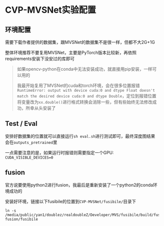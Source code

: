 # CVP-MVSNet实验配置

## 环境配置

需要下载作者提供的数据集，跟MVSNet的数据集不是很一样，但都不大2G+1G

整体环境推荐不要复用MVSNet，主要是PyTorch版本比较新，再依照requirements安装下没安过的库即可

> 如果opencv-python在conda中无法安装成功，就直接用pip安装，一样可以用的
> 
> 我最开始复用了MVSNet的cuda和torch环境，会在很多位置报错`RuntimeError: output with device cuda:0 and dtype Float doesn't match the desired device cuda:0 and dtype Double`，定位到报错位置将变量改为`xx.double()`进行格式转换会消除一些，但有些始终无法修改成功，所幸从头安装了

## Test / Eval

安排好数据集的位置就可以直接运行`sh eval.sh`进行测试即可，最终深度图结果会在`outputs_pretrained`里

一点需要注意的是，如果运行时报错则需要指定一个GPU: `CUDA_VISIBLE_DEVICES=0`

## fusion

官方说要使用python2进行fusion，我最后是重新安装了一个python2的conda环境成功的

安装好环境，链接以下fusibile的位置到`CVP-MVSNet/fusibile/`目录下

```shell
ln -s /media/public/yan1/doublez/realdoubleZ/Developer/MVS/fusibile/build/fusibile fusion/fusibile
```
